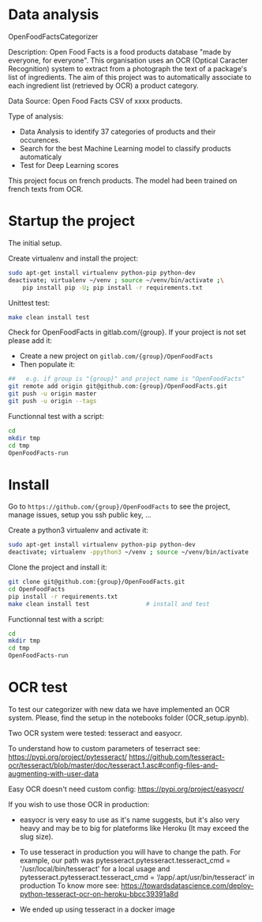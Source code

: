# Data analysis
OpenFoodFactsCategorizer

Description:
Open Food Facts is a food products database "made by everyone, for everyone".
This organisation uses an OCR (Optical Caracter Recognition) system to extract from a photograph the text of a package's list of ingredients.
The aim of this project was to automatically associate to each ingredient list (retrieved by OCR) a product category.


Data Source: Open Food Facts CSV of xxxx products.

Type of analysis:
- Data Analysis to identify 37 categories of products and their occurences.
- Search for the best Machine Learning model to classify products automaticaly
- Test for Deep Learning scores

This project focus on french products. The model had been trained on french texts from OCR.

# Startup the project

The initial setup.

Create virtualenv and install the project:
```bash
sudo apt-get install virtualenv python-pip python-dev
deactivate; virtualenv ~/venv ; source ~/venv/bin/activate ;\
    pip install pip -U; pip install -r requirements.txt
```

Unittest test:
```bash
make clean install test
```

Check for OpenFoodFacts in gitlab.com/{group}.
If your project is not set please add it:

- Create a new project on `gitlab.com/{group}/OpenFoodFacts`
- Then populate it:

```bash
##   e.g. if group is "{group}" and project_name is "OpenFoodFacts"
git remote add origin git@github.com:{group}/OpenFoodFacts.git
git push -u origin master
git push -u origin --tags
```

Functionnal test with a script:

```bash
cd
mkdir tmp
cd tmp
OpenFoodFacts-run
```

# Install

Go to `https://github.com/{group}/OpenFoodFacts` to see the project, manage issues,
setup you ssh public key, ...

Create a python3 virtualenv and activate it:

```bash
sudo apt-get install virtualenv python-pip python-dev
deactivate; virtualenv -ppython3 ~/venv ; source ~/venv/bin/activate
```

Clone the project and install it:

```bash
git clone git@github.com:{group}/OpenFoodFacts.git
cd OpenFoodFacts
pip install -r requirements.txt
make clean install test                # install and test
```
Functionnal test with a script:

```bash
cd
mkdir tmp
cd tmp
OpenFoodFacts-run
```

# OCR test

To test our categorizer with new data we have implemented an OCR system.
Please, find the setup in the notebooks folder (OCR_setup.ipynb).

Two OCR system were tested: tesseract and easyocr.

To understand how to custom parameters of teserract see:
https://pypi.org/project/pytesseract/
https://github.com/tesseract-ocr/tesseract/blob/master/doc/tesseract.1.asc#config-files-and-augmenting-with-user-data

Easy OCR doesn't need custom config:
https://pypi.org/project/easyocr/


If you wish to use those OCR in production:
- easyocr is very easy to use as it's name suggests, but it's also very heavy and may be to big for plateforms like Heroku (It may exceed
  the slug size).

- To use tesseract in production you will have to change the path.
  For example, our path was pytesseract.pytesseract.tesseract_cmd = '/usr/local/bin/tesseract' for a local usage and pytesseract.pytesseract.tesseract_cmd = ‘/app/.apt/usr/bin/tesseract’ in production
  To know more see: https://towardsdatascience.com/deploy-python-tesseract-ocr-on-heroku-bbcc39391a8d

- We ended up using tesseract in a docker image




